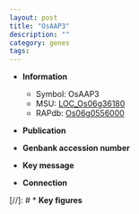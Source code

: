 ```yaml
---
layout: post
title: "OsAAP3"
description: ""
category: genes
tags: 
---
```


* **Information**  
    + Symbol: OsAAP3  
    + MSU: [LOC_Os06g36180](http://rice.uga.edu/cgi-bin/ORF_infopage.cgi?orf=LOC_Os06g36180)  
    + RAPdb: [Os06g0556000](http://rapdb.dna.affrc.go.jp/viewer/gbrowse_details/irgsp1?name=Os06g0556000)  

* **Publication**  

* **Genbank accession number**  

* **Key message**  

* **Connection**  

[//]: # * **Key figures**  


